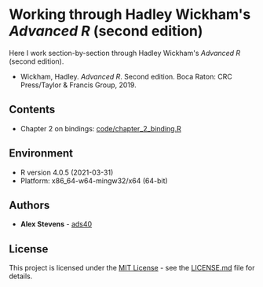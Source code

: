 # Working through Hadley Wickham's *Advanced R* (second edition)

Here I work section-by-section through Hadley Wickham's *Advanced R* 
(second edition).

- Wickham, Hadley. *Advanced R*. Second edition. Boca Raton: CRC Press/Taylor & 
  Francis Group, 2019.
  
## Contents

- Chapter 2 on bindings: [code/chapter_2_binding.R](code/chapter_2_binding.R)

## Environment

- R version 4.0.5 (2021-03-31)
- Platform: x86_64-w64-mingw32/x64 (64-bit)

## Authors

  - **Alex Stevens** - 
    [ads40](https://github.com/ads40)

## License

This project is licensed under the [MIT License](LICENSE.md) - see the 
[LICENSE.md](LICENSE.md) file for details.

